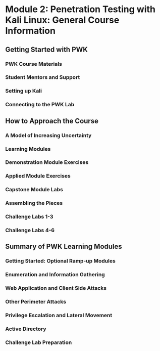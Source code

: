 # Module 2: Penetration Testing with Kali Linux: General Course Information

## Getting Started with PWK

### PWK Course Materials

### Student Mentors and Support

### Setting up Kali

### Connecting to the PWK Lab

## How to Approach the Course

### A Model of Increasing Uncertainty

### Learning Modules

### Demonstration Module Exercises

### Applied Module Exercises

### Capstone Module Labs

### Assembling the Pieces

### Challenge Labs 1-3

### Challenge Labs 4-6

## Summary of PWK Learning Modules

### Getting Started: Optional Ramp-up Modules

### Enumeration and Information Gathering

### Web Application and Client Side Attacks

### Other Perimeter Attacks

### Privilege Escalation and Lateral Movement

### Active Directory

### Challenge Lab Preparation
